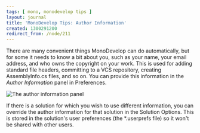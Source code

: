 ```yaml
---
tags: [ mono, monodevelop tips ]
layout: journal
title: 'MonoDevelop Tips: Author Information'
created: 1300291200
redirect_from: /node/211
---
```

There are many convenient things MonoDevelop can do automatically, but for some
it needs to know a bit about you, such as your name, your email address, and who
owns the copyright on your work. This is used for adding standard file headers,
committing to a VCS repository, creating AssemblyInfo.cs files, and so on. You
can provide this information in the _Author Information_ panel in
Preferences.<!--break-->

![The author information
panel](/files/images/md-tips/author-information-panel.png)

If there is a solution for which you wish to use different information, you can
override the author information for that solution in the Solution Options. This
is stored in the solution's user preferences (the *.userprefs file) so it won't
be shared with other users.
